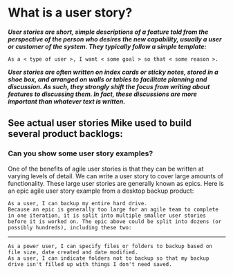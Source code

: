 # **What is a user story?** #

***User stories are short, simple descriptions of a feature told from the perspective of the person who desires the new capability, usually a user or customer of the system. They typically follow a simple template:***

`As a < type of user >, I want < some goal > so that < some reason >.`

***User stories are often written on index cards or sticky notes, stored in a shoe box, and arranged on walls or tables to facilitate planning and discussion. As such, they strongly shift the focus from writing about features to discussing them. In fact, these discussions are more important than whatever text is written.***

## See actual user stories Mike used to build several product backlogs: ##

### **Can you show some user story examples?** ###

One of the benefits of agile user stories is that they can be written at varying levels of detail. We can write a user story to cover large amounts of functionality. These large user stories are generally known as epics. Here is an epic agile user story example from a desktop backup product:

```
As a user, I can backup my entire hard drive.
Because an epic is generally too large for an agile team to complete in one iteration, it is split into multiple smaller user stories before it is worked on. The epic above could be split into dozens (or possibly hundreds), including these two:
```
---
```
As a power user, I can specify files or folders to backup based on file size, date created and date modified.
As a user, I can indicate folders not to backup so that my backup drive isn't filled up with things I don't need saved.
```
